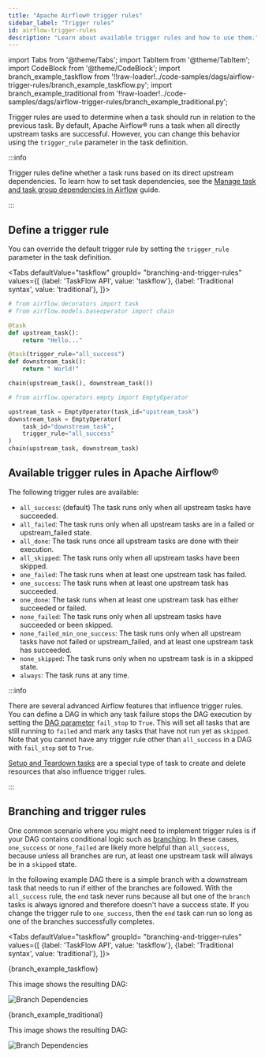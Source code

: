 ```yaml
---
title: "Apache Airflow® trigger rules"
sidebar_label: "Trigger rules"
id: airflow-trigger-rules
description: "Learn about available trigger rules and how to use them."
---
```


import Tabs from '@theme/Tabs';
import TabItem from '@theme/TabItem';
import CodeBlock from '@theme/CodeBlock';
import branch_example_taskflow from '!!raw-loader!../code-samples/dags/airflow-trigger-rules/branch_example_taskflow.py';
import branch_example_traditional from '!!raw-loader!../code-samples/dags/airflow-trigger-rules/branch_example_traditional.py';

Trigger rules are used to determine when a task should run in relation to the previous task. By default, Apache Airflow® runs a task when all directly upstream tasks are successful. However, you can change this behavior using the `trigger_rule` parameter in the task definition.

:::info

Trigger rules define whether a task runs based on its direct upstream dependencies. To learn how to set task dependencies, see the [Manage task and task group dependencies in Airflow](managing-dependencies.md) guide.

:::

## Define a trigger rule

You can override the default trigger rule by setting the `trigger_rule` parameter in the task definition.

<Tabs
    defaultValue="taskflow"
    groupId= "branching-and-trigger-rules"
    values={[
        {label: 'TaskFlow API', value: 'taskflow'},
        {label: 'Traditional syntax', value: 'traditional'},
    ]}>

<TabItem value="taskflow">

```python {8}
# from airflow.decorators import task
# from airflow.models.baseoperator import chain

@task 
def upstream_task():
    return "Hello..."

@task(trigger_rule="all_success")
def downstream_task():
    return " World!"

chain(upstream_task(), downstream_task())
```

</TabItem>

<TabItem value="traditional">

```python {6}
# from airflow.operators.empty import EmptyOperator

upstream_task = EmptyOperator(task_id="upstream_task")
downstream_task = EmptyOperator(
    task_id="downstream_task",
    trigger_rule="all_success"
)
chain(upstream_task, downstream_task)
```

</TabItem>
</Tabs>

## Available trigger rules in Apache Airflow®

The following trigger rules are available:

- `all_success`: (default) The task runs only when all upstream tasks have succeeded.
- `all_failed`: The task runs only when all upstream tasks are in a failed or upstream\_failed state.
- `all_done`: The task runs once all upstream tasks are done with their execution.
- `all_skipped`: The task runs only when all upstream tasks have been skipped. 
- `one_failed`: The task runs when at least one upstream task has failed. 
- `one_success`: The task runs when at least one upstream task has succeeded.
- `one_done`: The task runs when at least one upstream task has either succeeded or failed.
- `none_failed`: The task runs only when all upstream tasks have succeeded or been skipped.
- `none_failed_min_one_success`: The task runs only when all upstream tasks have not failed or upstream_failed, and at least one upstream task has succeeded.
- `none_skipped`: The task runs only when no upstream task is in a skipped state.
- `always`: The task runs at any time.

:::info 

There are several advanced Airflow features that influence trigger rules. You can define a DAG in which any task failure stops the DAG execution by setting the [DAG parameter](airflow-dag-parameters.md) `fail_stop` to `True`. This will set all tasks that are still running to `failed` and mark any tasks that have not run yet as `skipped`. Note that you cannot have any trigger rule other than `all_success` in a DAG with `fail_stop` set to `True`.

[Setup and Teardown tasks](airflow-setup-teardown.md) are a special type of task to create and delete resources that also influence trigger rules.

:::

## Branching and trigger rules

One common scenario where you might need to implement trigger rules is if your DAG contains conditional logic such as [branching](airflow-branch-operator.md). In these cases, `one_success` or `none_failed` are likely more helpful than `all_success`, because unless all branches are run, at least one upstream task will always be in a `skipped` state.

In the following example DAG there is a simple branch with a downstream task that needs to run if either of the branches are followed. With the `all_success` rule, the `end` task never runs because all but one of the `branch` tasks is always ignored and therefore doesn't have a success state. If you change the trigger rule to `one_success`, then the `end` task can run so long as one of the branches successfully completes.

<Tabs
    defaultValue="taskflow"
    groupId= "branching-and-trigger-rules"
    values={[
        {label: 'TaskFlow API', value: 'taskflow'},
        {label: 'Traditional syntax', value: 'traditional'},
    ]}>

<TabItem value="taskflow">

<CodeBlock language="python">{branch_example_taskflow}</CodeBlock>

This image shows the resulting DAG:

![Branch Dependencies](/img/guides/managing-dependencies_branch_decorator.png)

</TabItem>

<TabItem value="traditional">

<CodeBlock language="python">{branch_example_traditional}</CodeBlock>

This image shows the resulting DAG:

![Branch Dependencies](/img/guides/managing-dependencies_branch_traditional.png)

</TabItem>
</Tabs>